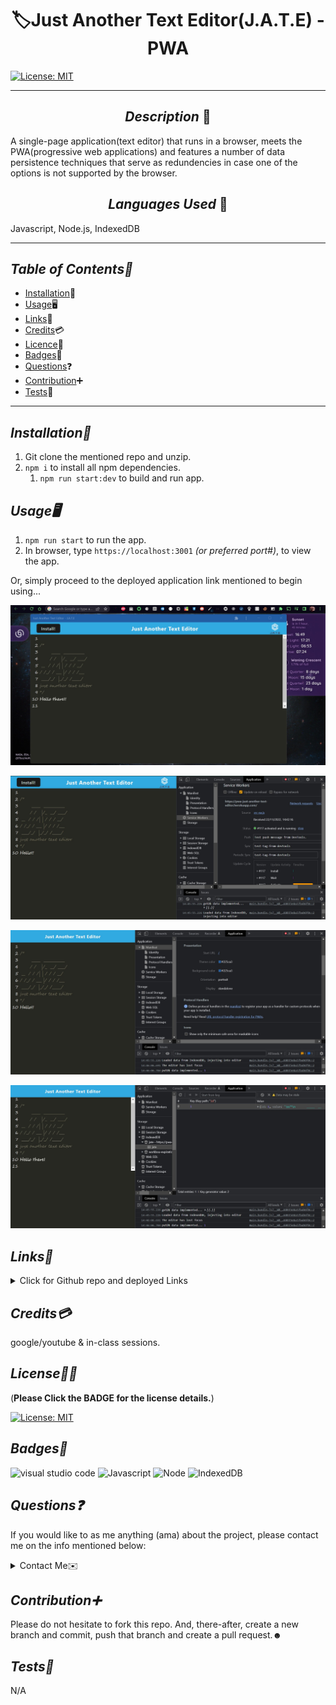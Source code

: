 # <div align="center"> 🏷️**Just Another Text Editor(J.A.T.E) - PWA** </div>

[![License: MIT](https://img.shields.io/badge/License-MIT-yellow.svg)](https://choosealicense.com/licenses/mit/)

---

## <div align="center"> _Description_ 📝</div>

A single-page application(text editor) that runs in a browser, meets the PWA(progressive web applications) and features a number of data persistence techniques that serve as redundencies in case one of the options is not supported by the browser.

## <div align="center"> _Languages Used_ 💬</div>

Javascript, Node.js, IndexedDB

---

## _Table of Contents📖_

- [Installation](#Installation)💾
- [Usage](#Usage)🖥️
- [Links](#Links)📎
- [Credits](#Credits)💳
- [Licence](#License)🪪
- [Badges](#Badges)🦡
- [Questions](#Questions)❓
- [Contribution](#Contribution)➕
- [Tests](#Tests)🧪

---

## _Installation💾_

1. Git clone the mentioned repo and unzip.
2. `npm i` to install all npm dependencies.
   1. `npm run start:dev` to build and run app.

## _Usage🖥️_

1. `npm run start` to run the app.
2. In browser, type `https://localhost:3001` _(or preferred port#)_, to view the app.

Or, simply proceed to the deployed application link mentioned to begin using...

![app](./media/app.jpg "app installed and opened outside browser.")

![Service Workers](./media/ServiceWorkers.jpg "service workers tab in inspect window.")

![Manifest](./media/Manifest.jpg "Manifest tab in inspect window.")

![IndexedDB](./media/IndexedDB.jpg "DB tab in inspect window.")

## _Links📎_

<details>

<summary>Click for Github repo and deployed Links</summary>

- [J.A.T.E](https://github.com/A-N26/Text-Editor-JATE-pwa)

- [heroku](https://pwa-just-another-text-editor.herokuapp.com/)

</details>

## _Credits💳_

google/youtube & in-class sessions.

## _License🪪🦡_

(**Please Click the BADGE for the license details.**)

[![License: MIT](https://img.shields.io/badge/License-MIT-yellow.svg)](https://choosealicense.com/licenses/mit/)

## _Badges🦡_

![visual studio code](https://img.shields.io/badge/Visual_Studio_Code-0078D4?style=for-the-badge&logo=visual%20studio%20code&logoColor=white) ![Javascript](https://img.shields.io/badge/JavaScript-323330?style=for-the-badge&logo=javascript&logoColor=F7DF1E) ![Node](https://img.shields.io/badge/Node.js-43853D?style=for-the-badge&logo=node.js&logoColor=white) ![IndexedDB](https://img.shields.io/badge/IndexedDB-Database-orange)

## _Questions❓_

If you would like to as me anything (ama) about the project, please contact me on the info mentioned below:

<details>

<summary>Contact Me✉️</summary>

- My GitHub Profile - [A-N26](https://github.com/A-N26)

- e-mail - [📧](A-N26@github.com)

</details>

## _Contribution➕_

Please do not hesitate to fork this repo. And, there-after, create a new branch and commit, push that branch and create a pull request.☻

## _Tests🧪_

N/A
